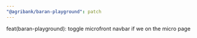 ```yaml
---
"@agribank/baran-playground": patch
---
```


feat(baran-playground): toggle microfront navbar if we on the micro page
